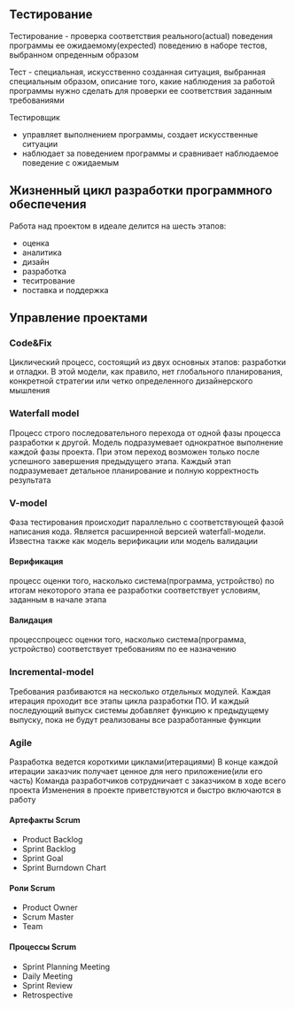 ## Тестирование

Тестирование - проверка соответствия реального(actual) поведения программы ее ожидаемому(expected) поведению в наборе тестов, выбранном опреденным образом

Тест - специальная, искусственно созданная ситуация, выбранная специальным образом, описание того, какие наблюдения за работой программы нужно сделать для проверки ее соответствия заданным требованиями

Тестировщик 
- управляет выполнением программы, создает искусственные ситуации
- наблюдает за поведением программы и сравнивает наблюдаемое поведение с ожидаемым

## Жизненный цикл разработки программного обеспечения

Работа над проектом в идеале делится на шесть этапов:
- оценка
- аналитика
- дизайн
- разработка
- теситрование
- поставка и поддержка

## Управление проектами

### Code&Fix

Циклический процесс, состоящий из двух основных этапов: разработки и отладки. В этой модели, как правило, нет глобального планирования, конкретной стратегии или четко определенного дизайнерского мышления

### Waterfall model

Процесс строго последовательного перехода от одной фазы процесса разработки к другой. Модель подразумевает однократное выполнение каждой фазы проекта. При этом переход возможен только после успешного завершения предыдущего этапа. Каждый этап подразумевает детальное планирование и полную корректность результата

### V-model

Фаза тестирования происходит параллельно с соответствующей фазой написания кода. Является расширенной версией waterfall-модели. Известна также как модель верификации или модель валидации

#### Верификация
процесс оценки того, насколько система(программа, устройство) по итогам некоторого этапа ее разработки соответствует условиям, заданным в начале этапа

#### Валидация
процесспроцесс оценки того, насколько система(программа, устройство) соответствует требованиям по ее назначению

### Incremental-model

Требования разбиваются на несколько отдельных модулей. Каждая итерация проходит все этапы цикла разработки ПО. И каждый последующий выпуск системы добавляет функцию к предыдущему выпуску, пока не будут реализованы все разработанные функции

### Agile

Разработка ведется короткими циклами(итерациями)
В конце каждой итерации заказчик получает ценное для него приложение(или его часть)
Команда разработчиков сотрудничает с заказчиком в ходе всего проекта
Изменения в проекте приветствуются и быстро включаются в работу

#### Артефакты Scrum
- Product Backlog
- Sprint Backlog
- Sprint Goal
- Sprint Burndown Chart

#### Роли Scrum
- Product Owner
- Scrum Master
- Team

#### Процессы Scrum
- Sprint Planning Meeting
- Daily Meeting
- Sprint Review
- Retrospective
